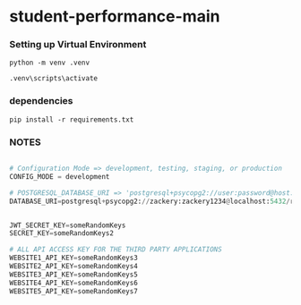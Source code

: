 # student-performance-main


### Setting up Virtual Environment

```
python -m venv .venv

.venv\scripts\activate
```


### dependencies

```
pip install -r requirements.txt
```

### 

### NOTES

```python

# Configuration Mode => development, testing, staging, or production
CONFIG_MODE = development

# POSTGRESQL_DATABASE_URI => 'postgresql+psycopg2://user:password@host:port/database'
DATABASE_URI=postgresql+psycopg2://zackery:zackery1234@localhost:5432/researchManagement


JWT_SECRET_KEY=someRandomKeys
SECRET_KEY=someRandomKeys2

# ALL API ACCESS KEY FOR THE THIRD PARTY APPLICATIONS
WEBSITE1_API_KEY=someRandomKeys3
WEBSITE2_API_KEY=someRandomKeys4
WEBSITE3_API_KEY=someRandomKeys5
WEBSITE4_API_KEY=someRandomKeys6
WEBSITE5_API_KEY=someRandomKeys7

```